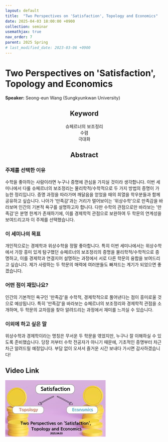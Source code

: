 ```yaml
---
layout: default
title:  "Two Perspectives on 'Satisfaction', Topology and Economics"
date: 2025-04-03 18:00:00 +0900
collection: seminar
usemathjax: true
nav_order: 7
parent: 2025 Spring
# last_modified_date: 2023-03-06 +0900
---
```

# Two Perspectives on 'Satisfaction', Topology and Economics

**Speaker:** Seong-eun Wang (Sungkyunkwan University) <br>
   
## <center> Keyword </center>
<center>슈페르너의 보조정리</center>
<center>수렴</center>
<center>극대화</center>
   
## <center> Abstract </center>

### 주제를 선택한 이유
수학을 좋아하는 사람이라면 누구나 증명에 관심을 가지실 것이라 생각합니다. 이번 세미나에서 다룰 슈페르너의 보조정리는 물리학적/수학적으로 두 가지 방법의 증명이 가능한 정리입니다. 증명 과정을 따라가며 깨달음을 얻었을 때의 희열을 학우분들과 함께 공유하고 싶습니다. 나아가 '만족감'과는 거리가 멀어보이는 '위상수학'으로 만족감을 바라보며 인간의 기본적 욕구를 설명하고자 합니다. 다만 수학의 관점으로만 바라보는 '만족감'은 분명 한계가 존재하기에, 이를 경제학적 관점으로 보완하여 두 학문의 연계성을 보여드리고자 이 주제를 선택했습니다.

### 이 세미나의 목표
개인적으로는 경제학과 위상수학을 정말 좋아합니다. 특히 이번 세미나에서는 위상수학에서 가장 흥미 있게 탐구했던 슈페르너의 보조정리의 증명을 물리학적/수학적으로 증명하고, 이를 경제학과 연결지어 설명하는 과정에서 서로 다른 학문의 융합을 보여드리고 싶습니다. 제가 사랑하는 두 학문의 매력에 여러분들도 빠져드는 계기가 되었으면 좋겠습니다.

### 어떤 점이 재밌나요?
인간의 기본적인 욕구인 '만족감'을 수학적, 경제학적으로 풀어낸다는 점이 흥미로울 것으로 예상됩니다. 특히 '만족감'을 바라보는 슈페르너의 보조정리와 경제학적 관점을 소개하며, 두 학문의 교차점을 찾아 알려드리는 과정에서 재미를 느끼실 수 있습니다. 

### 이외에 하고 싶은 말
위상수학과 경제학이라는 명칭은 무서운 두 학문을 엮었지만, 누구나 잘 이해하실 수 있도록 준비했습니다. 당장 저부터 수학 전공자가 아니기 때문에, 기초적인 증명부터 차근차근 알려드릴 예정입니다. 부담 없이 오셔서 즐거운 시간 보내다 가시면 감사하겠습니다!

## Video Link

[![Video Label](pictures/7_satisfaction.jpg)](https://youtu.be/0fZ5s46uZ8M)

<!--## ## PDF Download
<a target='_blank' href='download/EulerLagrange.pdf'>Euler-Lagrange equation PPT</a>-->